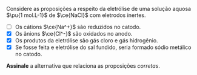 Considere as proposições a respeito da eletrólise de uma solução aquosa $\pu{1 mol.L-1}$ de $\ce{NaCl}$ com eletrodos inertes.

- [ ] Os cátions $\ce{Na^+}$ são reduzidos no catodo.
- [x] Os ânions $\ce{Cl^-}$ são oxidados no anodo.
- [x] Os produtos da eletrólise são gás cloro e gás hidrogênio.
- [x] Se fosse feita e eletrólise do sal fundido, seria formado sódio metálico no catodo.

**Assinale** a alternativa que relaciona as proposições *corretas*.
